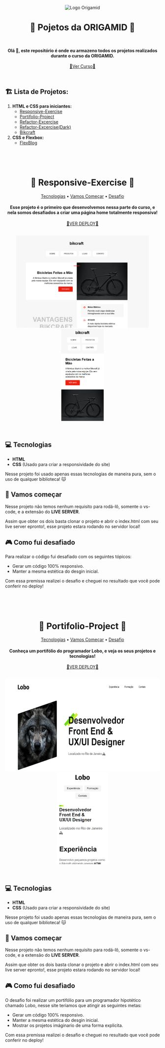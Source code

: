 <a id="readme-top"></a>

<p align="center">
    <img src="https://encrypted-tbn0.gstatic.com/images?q=tbn:ANd9GcQmOoht1mr7cU4l1ObxVFMwdWhVXZJqVu76IQ&s" alt="Logo Origamid" width="400px">
</p>

<h1 align="center" style="font-weight: bold;">👾 Pojetos da ORIGAMID 👾</h1>
<br>
 <p align="center">
    <b>Olá 👋, este repositório é onde eu armazeno todos os projetos realizados durante o curso da ORIGAMID.</b> <br><br>
    <a href="https://www.origamid.com/">👾Ver Curso👾</a>
 </p>

<br>

<h2>🏗️ Lista de Projetos: </h2>

<ol>
  <li>
   <b>HTML e CSS para iniciantes: </b>
   <ul>
    <li><a href="#responsive-excercise">Responsive-Exercise</a></li>
    <li><a href="#portifolio-project">Portifolio-Project</a></li>
    <li><a href="#refactor-excercise">Refactor-Excercise</a></li>
    <li><a href="#refactor-excercise(dark)">Refactor-Excercise(Dark)</a></li>
    <li><a href="#responsive-excercise">Bikcraft</a></li>
   </ul>
  </li>
  <li>
   <b>CSS e Flexbox: </b>
   <ul>
     <li><a href="#flexblog">FlexBlog</a></li>
   </ul>
  </li>
</ol>

<br>
<br>
<br>

<h1 id="responsive-excercise" align="center">👾 Responsive-Exercise 👾</h1>
<p align="center">
 <a href="#responsive-excercise_tecnologias">Tecnologias</a> • 
 <a href="#responsive-excercise_comecar">Vamos Começar</a> • 
<a href="#responsive-excercise_desafio">Desafio</a>
</p>
<h4 align="center">Esse projeto é o primeiro que desenvolvemos nessa parte do curso, e nela somos desafiados a criar uma página home totalmente responsiva!</h4>
<div align="center">
    <a href="https://mellonickolas.github.io/Projects-Origamid/Responsive-Exercise/">👾VER DEPLOY👾</a>
</div>
<br>
<p align="center">
    <img src="./readme-imgs/responsive-exercise-1.png" alt="print" height="300px">
    <img src="./readme-imgs/responsive-exercise-2.png" alt="print" height="300px">
</p>
<br>

<h2 id="responsive-excercise_tecnologias">💻 Tecnologias</h2>

- **HTML**
- **CSS** (Usado para criar a responsividade do site)

<p>Nesse projeto foi usado apenas essas tecnologias de maneira pura, sem o uso de qualquer biblioteca! 😽</p>

<h2 id="responsive-excercise_comecar">🚀 Vamos começar</h2>
<p>Nesse projeto não temos nenhum requisito para rodá-lô, somente o vs-code, e a extensão do <b>LIVE SERVER</b>.</p>

Assim que obter os dois basta clonar o projeto e abrir o index.html com seu live server epronto!, esse projeto estara rodando no servidor local! 

<h2 id="responsive-excercise_desafio">🎮 Como fui desafiado</h2>
<p>Para realizar o código fui desafiado com os seguintes tópicos: </p>

- Gerar um código 100% responsivo.
- Manter a mesma estética do desgin inicial.

Com essa premissa realizei o desafio e cheguei no resultado que você pode conferir no deploy!


<br>
<br>
<br>


<h1 id="portifolio-project" align="center">👾 Portifolio-Project 👾</h1>
<p align="center">
 <a href="#portifolio-project_tecnologias">Tecnologias</a> • 
 <a href="#portifolio-project_comecar">Vamos Começar</a> • 
<a href="#portifolio-project_desafio">Desafio</a>
</p>
<h4 align="center">Conheça um portifólio do programador Lobo, e veja os seus projetos e tecnologias!</h4>
<div align="center">
    <a href="https://mellonickolas.github.io/Projects-Origamid/Portifolio-Project/">👾VER DEPLOY👾</a>
</div>
<br>
<p align="center">
    <img src="./readme-imgs/portfolio-project-1.png" alt="print" height="300px">
    <img src="./readme-imgs/portfolio-project-2.png" alt="print" height="300px">
</p>
<br>

<h2 id="portifolio-project_tecnologias">💻 Tecnologias</h2>

- **HTML**
- **CSS** (Usado para criar a responsividade do site)

<p>Nesse projeto foi usado apenas essas tecnologias de maneira pura, sem o uso de qualquer biblioteca! 😽</p>

<h2 id="portifolio-project_comecar">🚀 Vamos começar</h2>
<p>Nesse projeto não temos nenhum requisito para rodá-lô, somente o vs-code, e a extensão do <b>LIVE SERVER</b>.</p>

Assim que obter os dois basta clonar o projeto e abrir o index.html com seu live server epronto!, esse projeto estara rodando no servidor local! 

<h2 id="portifolio-project_desafio">🎮 Como fui desafiado</h2>
<p>O desafio foi realizar um portifólio para um programador hipotético chamado Lobo, nesse site teriamos que atingir as seguintes metas:</p>

- Gerar um código 100% responsivo.
- Manter a mesma estética do desgin inicial.
- Mostrar os projetos imáginario de uma forma explicita.

Com essa premissa realizei o desafio e cheguei no resultado que você pode conferir no deploy!
